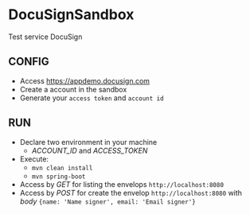 # DocuSignSandbox
  Test service DocuSign

## CONFIG
  - Access https://appdemo.docusign.com
  - Create a account in the sandbox
  - Generate your `access token` and `account id`
  
 ## RUN
  - Declare two environment in your machine
    - *ACCOUNT_ID* and *ACCESS_TOKEN*
  - Execute:
    - `mvn clean install`
    - `mvn spring-boot`
  - Access by _GET_ for listing the envelops `http://localhost:8080`
  - Access by _POST_ for create the envelop `http://localhost:8080` with _body_ `{name: 'Name signer', email: 'Email signer'}`
